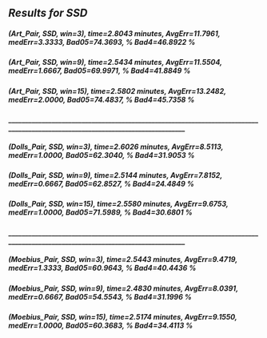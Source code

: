 ## _Results for SSD_
##### (Art_Pair, SSD, win=3), time=2.8043 minutes, AvgErr=11.7961, medErr=3.3333, Bad05=74.3693, % Bad4=46.8922 %
##### (Art_Pair, SSD, win=9), time=2.5434 minutes, AvgErr=11.5504, medErr=1.6667, Bad05=69.9971, % Bad4=41.8849 %
##### (Art_Pair, SSD, win=15), time=2.5802 minutes, AvgErr=13.2482, medErr=2.0000, Bad05=74.4837, % Bad4=45.7358 %
#### ________________________________________________________________________________________________________________________________
##### (Dolls_Pair, SSD, win=3), time=2.6026 minutes, AvgErr=8.5113, medErr=1.0000, Bad05=62.3040, % Bad4=31.9053 %
##### (Dolls_Pair, SSD, win=9), time=2.5144 minutes, AvgErr=7.8152, medErr=0.6667, Bad05=62.8527, % Bad4=24.4849 %
##### (Dolls_Pair, SSD, win=15), time=2.5580 minutes, AvgErr=9.6753, medErr=1.0000, Bad05=71.5989, % Bad4=30.6801 %
#### ________________________________________________________________________________________________________________________________
##### (Moebius_Pair, SSD, win=3), time=2.5443 minutes, AvgErr=9.4719, medErr=1.3333, Bad05=60.9643, % Bad4=40.4436 %
##### (Moebius_Pair, SSD, win=9), time=2.4830 minutes, AvgErr=8.0391, medErr=0.6667, Bad05=54.5543, % Bad4=31.1996 %
##### (Moebius_Pair, SSD, win=15), time=2.5174 minutes, AvgErr=9.1550, medErr=1.0000, Bad05=60.3683, % Bad4=34.4113 %
